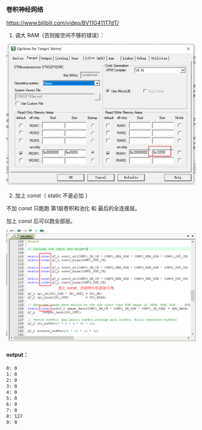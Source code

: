 ### 卷积神经网络

https://www.bilibili.com/video/BV11G411T7dT/



1. 调大 RAM（否则报空间不够的错误）：

![image-20221224010233356](RADEME.assets/image-20221224010233356.png)

2. 加上 const（ static 不是必加 ）

不加 const 只能跑 第1层卷积和池化 和 最后的全连接层。

加上 const 后可以跑全部层。

![image-20221224010618223](RADEME.assets/image-20221224010618223.png)





#### output：

```
0: 0
1: 0
2: 0
3: 0
4: 0
5: 0
6: 0
7: 0
8: 127
9: 0
```

